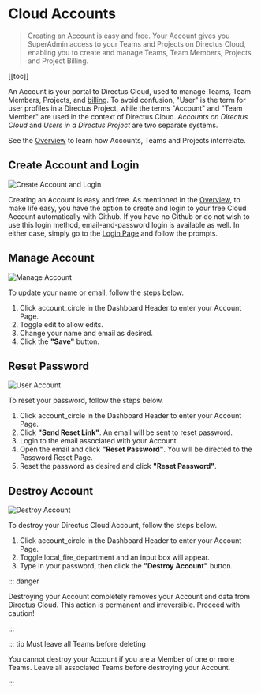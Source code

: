 # Cloud Accounts

> Creating an Account is easy and free. Your Account gives you SuperAdmin access to your Teams and Projects on Directus
> Cloud, enabling you to create and manage Teams, Team Members, Projects, and Project Billing.

[[toc]]

An Account is your portal to Directus Cloud, used to manage Teams, Team Members, Projects, and
[billing](/cloud/teams/#manage-billing). To avoid confusion, "User" is the term for user profiles in a Directus Project,
while the terms "Account" and "Team Member" are used in the context of Directus Cloud. _Accounts on Directus Cloud_ and
_Users in a Directus Project_ are two separate systems.

See the [Overview](/cloud/overview) to learn how Accounts, Teams and Projects interrelate.

## Create Account and Login

![Create Account and Login](https://cdn.directus.io/docs/v9/cloud/accounts/accounts-20220322A/login-page-20220225A.webp)

Creating an Account is easy and free. As mentioned in the [Overview](/cloud/overview/), to make life easy, you have the
option to create and login to your free Cloud Account automatically with Github. If you have no Github or do not wish to
use this login method, email-and-password login is available as well. In either case, simply go to the
[Login Page](https://directus.cloud/login) and follow the prompts.

## Manage Account

![Manage Account](https://cdn.directus.io/docs/v9/cloud/accounts/accounts-20220322A/managing-your-account-20220225A.webp)

To update your name or email, follow the steps below.

1. Click <span mi icon>account_circle</span> in the Dashboard Header to enter your Account Page.
2. Toggle <span mi icon prmry>edit</span> to allow edits.
3. Change your name and email as desired.
4. Click the **"Save"** button.

## Reset Password

![User Account](https://cdn.directus.io/docs/v9/cloud/accounts/accounts-20220322A/reset-password-20220322A.webp)

To reset your password, follow the steps below.

1. Click <span mi icon>account_circle</span> in the Dashboard Header to enter your Account Page.
2. Click **"Send Reset Link"**. An email will be sent to reset password.
3. Login to the email associated with your Account.
4. Open the email and click **"Reset Password"**. You will be directed to the Password Reset Page.
5. Reset the password as desired and click **"Reset Password"**.

## Destroy Account

![Destroy Account](https://cdn.directus.io/docs/v9/cloud/accounts/accounts-20220322A/destroying-your-account-20220225A.webp)

To destroy your Directus Cloud Account, follow the steps below.

1. Click <span mi icon>account_circle</span> in the Dashboard Header to enter your Account Page.
2. Toggle <span mi icon dngr>local_fire_department</span> and an input box will appear.
3. Type in your password, then click the **"Destroy Account"** button.

::: danger

Destroying your Account completely removes your Account and data from Directus Cloud. This action is permanent and
irreversible. Proceed with caution!

:::

::: tip Must leave all Teams before deleting

You cannot destroy your Account if you are a Member of one or more Teams. Leave all associated Teams before destroying
your Account.

:::
